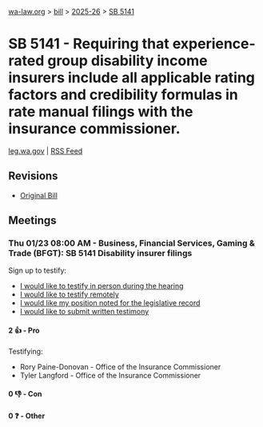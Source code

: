 [wa-law.org](/) > [bill](/bill/) > [2025-26](/bill/2025-26/) > [SB 5141](/bill/2025-26/sb/5141/)

# SB 5141 - Requiring that experience-rated group disability income insurers include all applicable rating factors and credibility formulas in rate manual filings with the insurance commissioner.
[leg.wa.gov](https://app.leg.wa.gov/billsummary?BillNumber=5141&Year=2025&Initiative=false) | [RSS Feed](./rss.xml)

## Revisions
* [Original Bill](1/)

## Meetings
### Thu 01/23 08:00 AM - Business, Financial Services, Gaming & Trade (BFGT): SB 5141 Disability insurer filings
Sign up to testify:
* [I would like to testify in person during the hearing](https://app.leg.wa.gov/csi/Testifier/Add?chamber=House&mId=32437&aId=161586&caId=24727&tId=1)
* [I would like to testify remotely](https://app.leg.wa.gov/csi/Testifier/Add?chamber=House&mId=32437&aId=161586&caId=24727&tId=2)
* [I would like my position noted for the legislative record](https://app.leg.wa.gov/csi/Testifier/Add?chamber=House&mId=32437&aId=161586&caId=24727&tId=3)
* [I would like to submit written testimony](https://app.leg.wa.gov/csi/Testifier/Add?chamber=House&mId=32437&aId=161586&caId=24727&tId=4)

#### 2 👍 - Pro
Testifying:
* Rory Paine-Donovan - Office of the Insurance Commissioner
* Tyler Langford - Office of the Insurance Commissioner

#### 0 👎 - Con

#### 0 ❓ - Other
